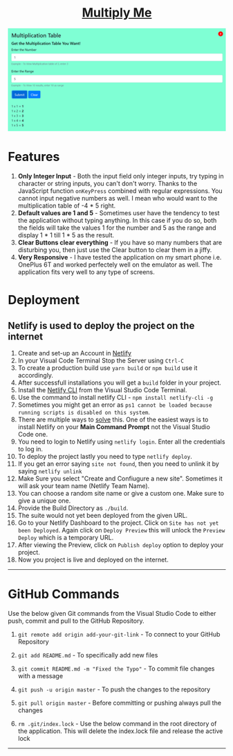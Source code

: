 
<h1 align = "center"><b><a href = "https://603c113bd682050195888681--multiply-me.netlify.app/">Multiply Me</a></b></h1>


<p align = "center">
<img src = "public\featureImageMultiplyMe.PNG">
</p>

# Features

1. <b>Only Integer Input</b> - Both the input field only integer inputs, try typing in character or string inputs, you can't don't worry. Thanks to the JavaScript function `onKeyPress` combined with regular expressions. You cannot input negative numbers as well. I mean who would want to the multiplication table of -4 * 5 right.
2. <b>Default values are 1 and 5</b> - Sometimes user have the tendency to test the application without typing anything. In this case if you do so, both the fields will take the values 1 for the number and 5 as the range and display 1 * 1 till 1 * 5 as the result.
3. <b>Clear Buttons clear everything</b> - If you have so many numbers that are disturbing you, then just use the Clear button to clear them in a jiffy. 
4. <b>Very Responsive</b> - I have tested the application on my smart phone i.e. OnePlus 6T and worked perfectely well on the emulator as well. The application fits very well to any type of screens.
# Deployment

## Netlify is used to deploy the project on the internet

1. Create and set-up an Account in [Netlify](https://www.netlify.com/)
2. In your Visual Code Terminal Stop the Server using `Ctrl-C`
3. To create a production build use `yarn build` or `npm build` use it accordingly.
4. After successfull installations you will get a `build` folder in your project.
5. Install the [Netlify CLI](https://docs.netlify.com/cli/get-started/) from the Visual Studio Code Terminal. 
6. Use the command to install netlify CLI - `npm install netlify-cli -g`
7. Sometimes you might get an error as `ps1 cannot be loaded because running scripts is disabled on this system`.
8. There are multiple ways to [solve](https://stackoverflow.com/questions/41117421/ps1-cannot-be-loaded-because-running-scripts-is-disabled-on-this-system) this. One of the easiest ways is to install Netlify on your <b>Main Command Prompt</b> not the Visual Studio Code one.
9. You need to login to Netlify using `netlify login`. Enter all the credentials to log in.
10. To deploy the project lastly you need to type `netlify deploy`.
11. If you get an error saying `site not found`, then you need to unlink it by saying `netlify unlink`
12. Make Sure you select "Create and Confiugure a new site". Sometimes it will ask your team name (Netlify Team Name).
13. You can choose a random site name or give a custom one. Make sure to give a unique one.
14. Provide the Build Directory as `./build`.
15. The suite would not yet been deployed from the given URL.
16. Go to your Netlify Dashboard to the project. Click on `Site has not yet been Deployed`. Again click on `Deploy Preview` this will unlock the `Preview Deploy` which is a temporary URL. 
17. After viewing the Preview, click on `Publish deploy` option to deploy your project.
18. Now you project is live and deployed on the internet. 
   

---

# GitHub Commands

Use the below given Git commands from the Visual Studio Code to either push, commit and pull to the GitHub Repository.

1. `git remote add origin add-your-git-link` - To connect to your GitHub Repository

2. `git add README.md` - To specifically add new files

3. `git commit README.md -m "Fixed the Typo"` - To commit file changes with a message 

4. `git push -u origin master` - To push the changes to the repository

5. `git pull origin master` - Before committing or pushing always pull the changes

6. `rm .git/index.lock` - Use the below command in the root directory of the application. This will delete the index.lock file and release the active lock


---